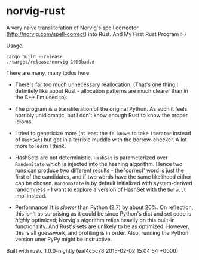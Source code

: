 # norvig-rust

A very naive transliteration of Norvig's spell corrector
(http://norvig.com/spell-correct) into Rust.  And My First Rust
Program :-)

Usage:

```
cargo build --release
./target/release/norvig 1000bad.d
```

There are many, many todos here

 - There's far too much unnecessary reallocation.  (That's one thing I
   definitely like about Rust - allocation patterns are much clearer
   than in the C++ I'm used to).

 - The program is a transliteration of the original Python.  As such it
   feels horribly unidiomatic, but I don't know enough Rust to know
   the proper idioms.

 - I tried to genericize more (at least the `fn known` to take
   `Iterator` instead of `HashSet`) but got in a terrible muddle with
   the borrow-checker.  A lot more to learn I think.

 - HashSets are not deterministic. `HashSet` is parameterized over
   `RandomState` which is injected into the hashing algorithm.  Hence
   two runs can produce two different results - the 'correct' word is
   just the first of the candidates, and if two words have the same
   likelihood either can be chosen. `RandomState` is by default
   initialized with system-derived randomness - I want to explore a
   version of HashSet with the `Default` impl instead.

 - Performance!  It is _slower_ than Python (2.7) by about 20%.  On
   reflection, this isn't as surprising as it could be since Python's
   dict and set code is _highly_ optimized; Norvig's algorithm relies
   heavily on this built-in functionality. And Rust's sets are
   unlikely to be as optimized.  However, this is all guesswork, and
   profiling is in order.  Also, running the Python version uner PyPy
   might be instructive.

Built with rustc 1.0.0-nightly (eaf4c5c78 2015-02-02 15:04:54 +0000)
